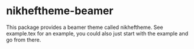 # nikheftheme-beamer

This package provides a beamer theme called nikheftheme. See example.tex for an example, you could also just start with the example and go from there.
